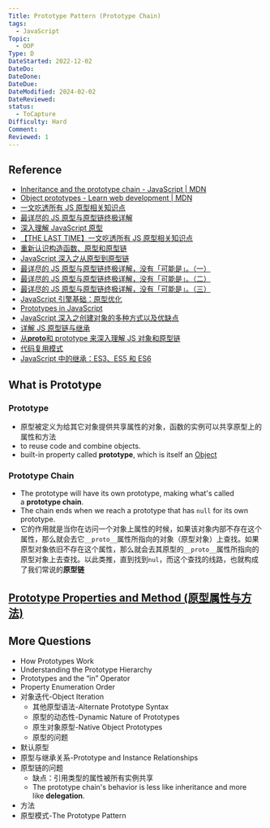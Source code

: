 ```yaml
---
Title: Prototype Pattern (Prototype Chain)
tags:
  - JavaScript
Topic:
  - OOP
Type: D
DateStarted: 2022-12-02
DateDo: 
DateDone: 
DateDue: 
DateModified: 2024-02-02
DateReviewed: 
status:
  - ToCapture
Difficulty: Hard
Comment: 
Reviewed: 1
---
```


## Reference
- [Inheritance and the prototype chain - JavaScript | MDN](https://developer.mozilla.org/en-US/docs/Web/JavaScript/Inheritance_and_the_prototype_chain)  
- [Object prototypes - Learn web development | MDN](https://developer.mozilla.org/en-US/docs/Learn/JavaScript/Objects/Object_prototypes)
- [一文吃透所有 JS 原型相关知识点](https://juejin.cn/post/6844903984335945736 "https://juejin.cn/post/6844903984335945736")
- [最详尽的 JS 原型与原型链终极详解](https://link.juejin.cn?target=https%3A%2F%2Fwww.jianshu.com%2Fp%2Fdee9f8b14771 "https://www.jianshu.com/p/dee9f8b14771")
- [深入理解 JavaScript 原型](https://link.juejin.cn?target=https%3A%2F%2Fmp.weixin.qq.com%2Fs%2F1UDILezroK5wrcK-Z5bHOg "https://mp.weixin.qq.com/s/1UDILezroK5wrcK-Z5bHOg")
- [【THE LAST TIME】一文吃透所有 JS 原型相关知识点](https://juejin.cn/post/6844903984335945736 "https://juejin.cn/post/6844903984335945736")
- [重新认识构造函数、原型和原型链](https://juejin.cn/post/6844903779079290887 "https://juejin.cn/post/6844903779079290887")
- [JavaScript 深入之从原型到原型链](https://link.juejin.cn?target=https%3A%2F%2Fgithub.com%2Fmqyqingfeng%2Fblog%2Fissues%2F2 "https://github.com/mqyqingfeng/blog/issues/2")
- [最详尽的 JS 原型与原型链终极详解，没有「可能是」。（一）](https://link.juejin.cn?target=https%3A%2F%2Fwww.jianshu.com%2Fp%2Fdee9f8b14771 "https://www.jianshu.com/p/dee9f8b14771")
- [最详尽的 JS 原型与原型链终极详解，没有「可能是」。（二）](https://link.juejin.cn?target=https%3A%2F%2Fwww.jianshu.com%2Fp%2F652991a67186 "https://www.jianshu.com/p/652991a67186")
- [最详尽的 JS 原型与原型链终极详解，没有「可能是」。（三）](https://link.juejin.cn?target=https%3A%2F%2Fwww.jianshu.com%2Fp%2Fa4e1e7b6f4f8 "https://www.jianshu.com/p/a4e1e7b6f4f8")
- [JavaScript 引擎基础：原型优化](https://link.juejin.cn?target=https%3A%2F%2Fhijiangtao.github.io%2F2018%2F08%2F21%2FPrototypes%2F "https://hijiangtao.github.io/2018/08/21/Prototypes/")
- [Prototypes in JavaScript](https://link.juejin.cn?target=https%3A%2F%2Fmedium.com%2Fbetter-programming%2Fprototypes-in-javascript-5bba2990e04b "https://medium.com/better-programming/prototypes-in-javascript-5bba2990e04b")
- [JavaScript 深入之创建对象的多种方式以及优缺点](https://link.juejin.cn?target=https%3A%2F%2Fgithub.com%2Fmqyqingfeng%2FBlog%2Fissues%2F15 "https://github.com/mqyqingfeng/Blog/issues/15")
- [详解 JS 原型链与继承](https://link.juejin.cn?target=http%3A%2F%2Flouiszhai.github.io%2F2015%2F12%2F15%2FprototypeChain%2F "http://louiszhai.github.io/2015/12/15/prototypeChain/")
- [从**proto**和 prototype 来深入理解 JS 对象和原型链](https://link.juejin.cn?target=https%3A%2F%2Fgithub.com%2Fcreeperyang%2Fblog%2Fissues%2F9 "https://github.com/creeperyang/blog/issues/9")
- [代码复用模式](https://link.juejin.cn?target=https%3A%2F%2Fgithub.com%2Fjayli%2Fjavascript-patterns%2Fblob%2Fmaster%2Fchapter6.markdown "https://github.com/jayli/javascript-patterns/blob/master/chapter6.markdown")
- [JavaScript 中的继承：ES3、ES5 和 ES6](https://link.juejin.cn?target=http%3A%2F%2Ftianfangye.com%2F2017%2F12%2F31%2Finheritance-in-javascript-es3-es5-and-es6%2F "http://tianfangye.com/2017/12/31/inheritance-in-javascript-es3-es5-and-es6/")

## What is Prototype
### Prototype
- 原型被定义为给其它对象提供共享属性的对象，函数的实例可以共享原型上的属性和方法
- to reuse code and combine objects.
- built-in property called **prototype**, which is itself an [Object](Object.md)
### Prototype Chain
- The prototype will have its own prototype, making what's called a **prototype chain**.
- The chain ends when we reach a prototype that has `null` for its own prototype.
- 它的作用就是当你在访问一个对象上属性的时候，如果该对象内部不存在这个属性，那么就会去它`__proto__`属性所指向的对象（原型对象）上查找。如果原型对象依旧不存在这个属性，那么就会去其原型的`__proto__`属性所指向的原型对象上去查找。以此类推，直到找到`nul`，而这个查找的线路，也就构成了我们常说的**原型链**
## [Prototype Properties and Method (原型属性与方法)](Prototype%20Properties%20and%20Method%20(原型属性与方法))
## More Questions
  - How Prototypes Work
  - Understanding the Prototype Hierarchy
  - Prototypes and the “in” Operator
  - Property Enumeration Order
- 对象迭代-Object Iteration
  - 其他原型语法-Alternate Prototype Syntax
  - 原型的动态性-Dynamic Nature of Prototypes
  - 原生对象原型-Native Object Prototypes
  - 原型的问题
- 默认原型
- 原型与继承关系-Prototype and Instance Relationships
- 原型链的问题
	- 缺点：引用类型的属性被所有实例共享  
	- The prototype chain's behavior is less like inheritance and more like **delegation**.
- 方法
- 原型模式-The Prototype Pattern
